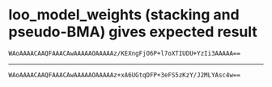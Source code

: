 # loo_model_weights (stacking and pseudo-BMA) gives expected result

    WAoAAAACAAQFAAACAwAAAAAOAAAAAz/KEXngFjO6P+l7oXTIUDU+YzIi3AAAAA==

---

    WAoAAAACAAQFAAACAwAAAAAOAAAAAz+xA6UGtqDFP+3eFS5zKzY/J2MLYAsc4w==

